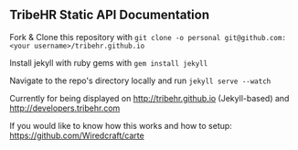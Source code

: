 ## TribeHR Static API Documentation

Fork & Clone this repository with `git clone -o personal git@github.com:<your username>/tribehr.github.io`

Install jekyll with ruby gems with `gem install jekyll`

Navigate to the repo's directory locally and run `jekyll serve --watch`

Currently for being displayed on http://tribehr.github.io (Jekyll-based) and http://developers.tribehr.com

If you would like to know how this works and how to setup: https://github.com/Wiredcraft/carte
